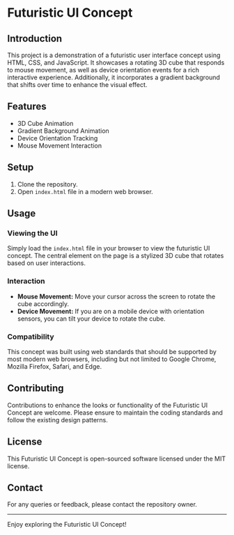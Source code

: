# Futuristic UI Concept

## Introduction

This project is a demonstration of a futuristic user interface concept using HTML, CSS, and JavaScript. It showcases a rotating 3D cube that responds to mouse movement, as well as device orientation events for a rich interactive experience. Additionally, it incorporates a gradient background that shifts over time to enhance the visual effect.

## Features

- 3D Cube Animation
- Gradient Background Animation
- Device Orientation Tracking
- Mouse Movement Interaction

## Setup

1. Clone the repository.
2. Open `index.html` file in a modern web browser.

## Usage

### Viewing the UI

Simply load the `index.html` file in your browser to view the futuristic UI concept. The central element on the page is a stylized 3D cube that rotates based on user interactions.

### Interaction

- **Mouse Movement:** Move your cursor across the screen to rotate the cube accordingly.
- **Device Movement:** If you are on a mobile device with orientation sensors, you can tilt your device to rotate the cube.

### Compatibility

This concept was built using web standards that should be supported by most modern web browsers, including but not limited to Google Chrome, Mozilla Firefox, Safari, and Edge.

## Contributing

Contributions to enhance the looks or functionality of the Futuristic UI Concept are welcome. Please ensure to maintain the coding standards and follow the existing design patterns.

## License

This Futuristic UI Concept is open-sourced software licensed under the MIT license.

## Contact

For any queries or feedback, please contact the repository owner.

---

Enjoy exploring the Futuristic UI Concept!
